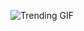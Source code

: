 
<!-- GIF_SECTION -->
![Trending GIF](https://media3.giphy.com/media/v1.Y2lkPThiYjIxNzcybWcwMmdtdDVzZzU1YzZiaXR3NHlqZ2oxY29qa2w4YW52b2diZ3EzdSZlcD12MV9naWZzX3NlYXJjaCZjdD1n/l3q2zbskZp2j8wniE/giphy.gif)
<!-- END_GIF_SECTION -->
